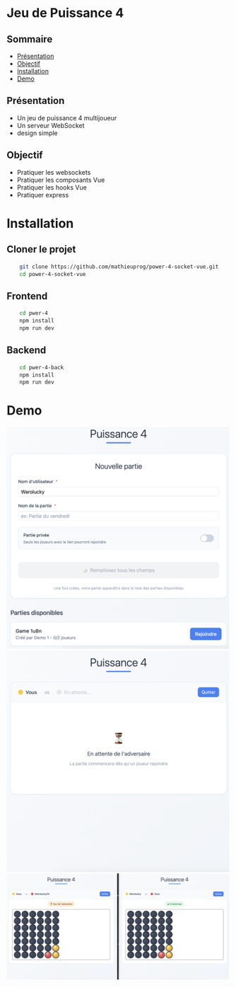 # Jeu de Puissance 4

## Sommaire
- [Présentation](#présentation)
- [Objectif](#objectif)
- [Installation](#installation)
- [Demo](#demo)

## Présentation

- Un jeu de puissance 4 multijoueur
- Un serveur WebSocket
- design simple

## Objectif
- Pratiquer les websockets
- Pratiquer les composants Vue
- Pratiquer les hooks Vue
- Pratiquer express

# Installation

## Cloner le projet

```bash
    git clone https://github.com/mathieuprog/power-4-socket-vue.git
    cd power-4-socket-vue
```

## Frontend

```bash
    cd pwer-4
    npm install
    npm run dev
```

## Backend

```bash
    cd pwer-4-back
    npm install
    npm run dev
```

# Demo
![demo-example-1](./demo/home.png)
![demo-example-1](./demo/waiting.png)
![demo-example-2](./demo/game.png)